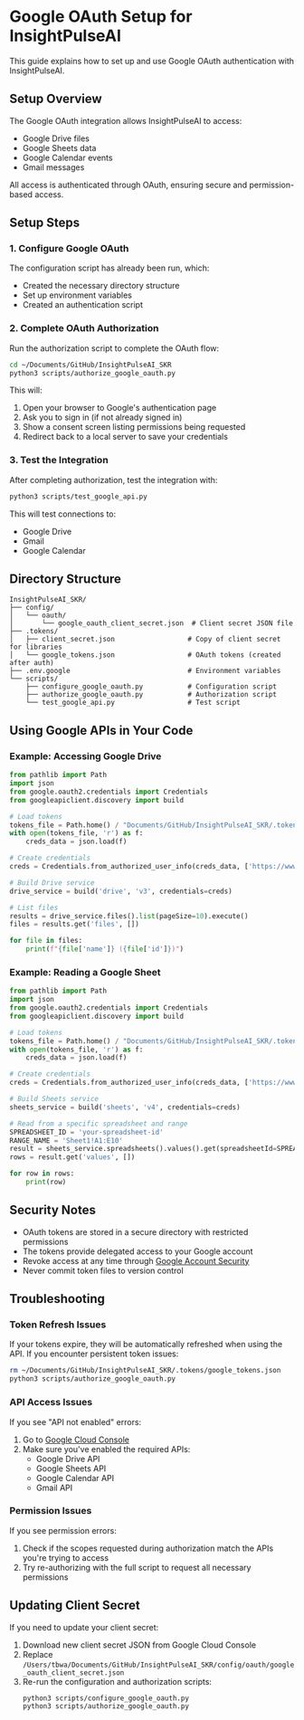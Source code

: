 # Google OAuth Setup for InsightPulseAI

This guide explains how to set up and use Google OAuth authentication with InsightPulseAI.

## Setup Overview

The Google OAuth integration allows InsightPulseAI to access:

- Google Drive files
- Google Sheets data
- Google Calendar events
- Gmail messages

All access is authenticated through OAuth, ensuring secure and permission-based access.

## Setup Steps

### 1. Configure Google OAuth

The configuration script has already been run, which:
- Created the necessary directory structure
- Set up environment variables
- Created an authentication script

### 2. Complete OAuth Authorization

Run the authorization script to complete the OAuth flow:

```bash
cd ~/Documents/GitHub/InsightPulseAI_SKR
python3 scripts/authorize_google_oauth.py
```

This will:
1. Open your browser to Google's authentication page
2. Ask you to sign in (if not already signed in)
3. Show a consent screen listing permissions being requested
4. Redirect back to a local server to save your credentials

### 3. Test the Integration

After completing authorization, test the integration with:

```bash
python3 scripts/test_google_api.py
```

This will test connections to:
- Google Drive
- Gmail
- Google Calendar

## Directory Structure

```
InsightPulseAI_SKR/
├── config/
│   └── oauth/
│       └── google_oauth_client_secret.json  # Client secret JSON file
├── .tokens/
│   ├── client_secret.json                  # Copy of client secret for libraries
│   └── google_tokens.json                  # OAuth tokens (created after auth)
├── .env.google                             # Environment variables
└── scripts/
    ├── configure_google_oauth.py           # Configuration script
    ├── authorize_google_oauth.py           # Authorization script
    └── test_google_api.py                  # Test script
```

## Using Google APIs in Your Code

### Example: Accessing Google Drive

```python
from pathlib import Path
import json
from google.oauth2.credentials import Credentials
from googleapiclient.discovery import build

# Load tokens
tokens_file = Path.home() / "Documents/GitHub/InsightPulseAI_SKR/.tokens/google_tokens.json"
with open(tokens_file, 'r') as f:
    creds_data = json.load(f)

# Create credentials
creds = Credentials.from_authorized_user_info(creds_data, ['https://www.googleapis.com/auth/drive.readonly'])

# Build Drive service
drive_service = build('drive', 'v3', credentials=creds)

# List files
results = drive_service.files().list(pageSize=10).execute()
files = results.get('files', [])

for file in files:
    print(f"{file['name']} ({file['id']})")
```

### Example: Reading a Google Sheet

```python
from pathlib import Path
import json
from google.oauth2.credentials import Credentials
from googleapiclient.discovery import build

# Load tokens
tokens_file = Path.home() / "Documents/GitHub/InsightPulseAI_SKR/.tokens/google_tokens.json"
with open(tokens_file, 'r') as f:
    creds_data = json.load(f)

# Create credentials
creds = Credentials.from_authorized_user_info(creds_data, ['https://www.googleapis.com/auth/spreadsheets.readonly'])

# Build Sheets service
sheets_service = build('sheets', 'v4', credentials=creds)

# Read from a specific spreadsheet and range
SPREADSHEET_ID = 'your-spreadsheet-id'
RANGE_NAME = 'Sheet1!A1:E10'
result = sheets_service.spreadsheets().values().get(spreadsheetId=SPREADSHEET_ID, range=RANGE_NAME).execute()
rows = result.get('values', [])

for row in rows:
    print(row)
```

## Security Notes

- OAuth tokens are stored in a secure directory with restricted permissions
- The tokens provide delegated access to your Google account
- Revoke access at any time through [Google Account Security](https://myaccount.google.com/permissions)
- Never commit token files to version control

## Troubleshooting

### Token Refresh Issues

If your tokens expire, they will be automatically refreshed when using the API. If you encounter persistent token issues:

```bash
rm ~/Documents/GitHub/InsightPulseAI_SKR/.tokens/google_tokens.json
python3 scripts/authorize_google_oauth.py
```

### API Access Issues

If you see "API not enabled" errors:
1. Go to [Google Cloud Console](https://console.cloud.google.com/apis/library)
2. Make sure you've enabled the required APIs:
   - Google Drive API
   - Google Sheets API
   - Google Calendar API
   - Gmail API

### Permission Issues

If you see permission errors:
1. Check if the scopes requested during authorization match the APIs you're trying to access
2. Try re-authorizing with the full script to request all necessary permissions

## Updating Client Secret

If you need to update your client secret:

1. Download new client secret JSON from Google Cloud Console
2. Replace `/Users/tbwa/Documents/GitHub/InsightPulseAI_SKR/config/oauth/google_oauth_client_secret.json`
3. Re-run the configuration and authorization scripts:
   ```bash
   python3 scripts/configure_google_oauth.py
   python3 scripts/authorize_google_oauth.py
   ```